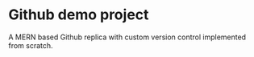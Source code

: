 # Github demo project
A MERN based Github replica with custom version control implemented from scratch.
